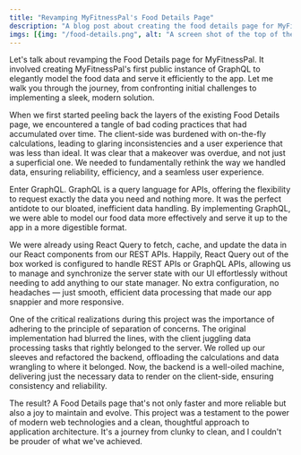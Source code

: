 ```yaml
---
title: "Revamping MyFitnessPal's Food Details Page"
description: "A blog post about creating the food details page for MyFitnessPal"
imgs: [{img: "/food-details.png", alt: "A screen shot of the top of the food details page showing UI of nutrition data"}, {img: "/food-details-2.png", alt: "A screen shot of the middle of the food details page showing UI of how the food meets certain goals"}, {img: "/food-details-3.png", alt: "A screen shot of the bottom of the food details page showing a table of carbs fat and protein of the food"}]
---
```


Let's talk about revamping the Food Details page for MyFitnessPal. It involved creating MyFitnessPal's first public instance of GraphQL to elegantly model the food data and serve it efficiently to the app. Let me walk you through the journey, from confronting initial challenges to implementing a sleek, modern solution.

When we first started peeling back the layers of the existing Food Details page, we encountered a tangle of bad coding practices that had accumulated over time. The client-side was burdened with on-the-fly calculations, leading to glaring inconsistencies and a user experience that was less than ideal. It was clear that a makeover was overdue, and not just a superficial one. We needed to fundamentally rethink the way we handled data, ensuring reliability, efficiency, and a seamless user experience.

Enter GraphQL. GraphQL is a query language for APIs, offering the flexibility to request exactly the data you need and nothing more. It was the perfect antidote to our bloated, inefficient data handling. By implementing GraphQL, we were able to model our food data more effectively and serve it up to the app in a more digestible format.

We were already using React Query to fetch, cache, and update the data in our React components from our REST APIs. Happily, React Query out of the box worked is configured to handle REST APIs or GraphQL APIs, allowing us to manage and synchronize the server state with our UI effortlessly without needing to add anything to our state manager. No extra configuration, no headaches — just smooth, efficient data processing that made our app snappier and more responsive.

One of the critical realizations during this project was the importance of adhering to the principle of separation of concerns. The original implementation had blurred the lines, with the client juggling data processing tasks that rightly belonged to the server. We rolled up our sleeves and refactored the backend, offloading the calculations and data wrangling to where it belonged. Now, the backend is a well-oiled machine, delivering just the necessary data to render on the client-side, ensuring consistency and reliability.

The result? A Food Details page that's not only faster and more reliable but also a joy to maintain and evolve. This project was a testament to the power of modern web technologies and a clean, thoughtful approach to application architecture. It's a journey from clunky to clean, and I couldn't be prouder of what we've achieved.